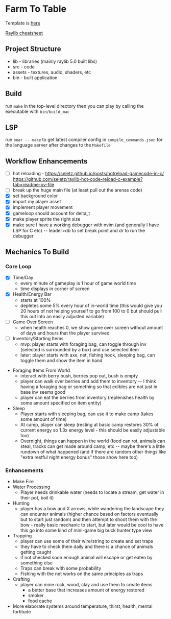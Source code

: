 # Farm To Table

Template is [here](https://github.com/willisplummer/ooga-booga-raylib)

[Raylib cheatsheet](https://www.raylib.com/cheatsheet/cheatsheet.html)

## Project Structure

- lib - libraries (mainly raylib 5.0 built libs)
- src - code
- assets - textures, audio, shaders, etc
- bin - built application

## Build

run `make` in the top-level directory then you can play by calling the executable with `bin/build_mac`

## LSP
run `bear -- make` to get latest compiler config in `compile_commands.json` for the language server after changes to the `Makefile`

## Workflow Enhancements

- [ ] hot reloading - https://seletz.github.io/posts/hotreload-gamecode-in-c/ https://github.com/seletz/raylib-hot-code-reload-c-example?tab=readme-ov-file
- [ ] break up the huge main file (at least pull out the arenas code)
-[x] set background color
-[x] import my player asset
-[x] implement player movement
-[x] gameloop should account for delta_t
-[x] make player sprite the right size
-[x] make sure I have a working debugger with nvim (and generally I have LSP for C etc) -- leader>db to set break point and <leader>dr to run the debugger

## Mechanics To Build
### Core Loop
- [x] Time/Day
  - every minute of gameplay is 1 hour of game world time
  - time displays in corner of screen
- [x] Health/Energy Bar
  - starts at 100%
  - depletes some 5% every hour of in-world time (this would give you 20 hours of not helping yourself to go from 100 to 0 but should pull this out into an easily adjusted variable)
- [ ] Game Over Screen
  - when health reaches 0, we show game over screen without amount of days and hours that the player survived
- [ ] Inventory/Starting Items
  - mvp: player starts with foraging bag, can toggle through inv (selected is surrounded by a box) and use selected item
  - later: player starts with axe, net, fishing hook, sleeping bag, can toggle them and show the item in hand
- Foraging Items From World
  - interact with berry bush, berries pop out, bush is empty
  - player can walk over berries and add them to inventory -- I think having a foraging bag or something so that edibles are not just in base inv seems good
  - player can eat the berries from inventory (replenishes health by some amount specified on item entity)
- Sleep
  - Player starts with sleeping bag, can use it to make camp (takes some amount of time)
  - At camp, player can sleep (resting at basic camp restores 30% of current energy so 1.3x energy level - this should be easily adjustable too)
  - Overnight, things can happen in the world (food can rot, animals can steal, tracks can get made around camp, etc -- maybe there's a little rundown of what happened (and if there are random other things like "extra restful night energy bonus" those show here too)
### Enhancements
  - Make Fire
  - Water Processing
    - Player needs drinkable water (needs to locate a stream, get water in their pot, boil it)
  - Hunting
    - player has a bow and X arrows, while wandering the landscape they can enounter animals (higher chance based on factors eventually but to start just random) and then attempt to shoot them with the bow - really basic mechanic to start, but later would be cool to have this go into some kind of mini-game big buck hunter type view
  - Trapping
    - player can use some of their wire/string to create and set traps
    - they have to check them daily and there is a chance of animals getting caught
    - if not checked soon enough animal will escape or get eaten by something else
    - Traps can break with some probability
    - Fishing with the net works on the same principles as traps
  - Crafting
    - player can mine rock, wood, clay and use them to create items
      - a better base that increases amount of energy restored
      - smoker
      - food cache
  - More elaborate systems around temperature, thirst, health, mental fortitude
